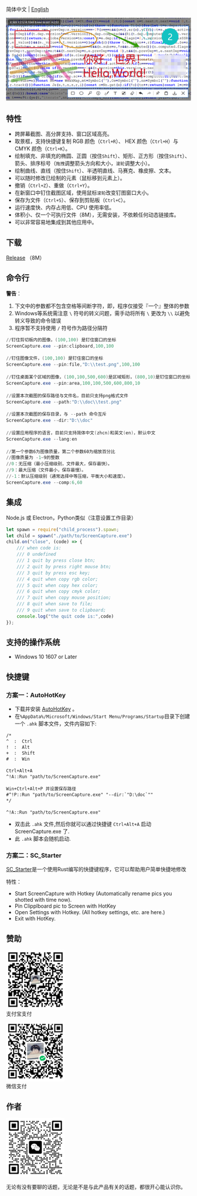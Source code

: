 简体中文 | [English](./ReadMe.en.md)

![banner](./Doc/banner.png)

## 特性

- 跨屏幕截图、高分屏支持、窗口区域高亮。
- 取景框，支持快捷键复制 RGB 颜色（`Ctrl+R`）、 HEX 颜色（`Ctrl+H`）与 CMYK 颜色（`Ctrl+K`）。
- 绘制填充、非填充的椭圆、正圆（按住`Shift`）、矩形、正方形（按住`Shift`）、箭头、排序标号（`拖拽`调整箭头方向和大小，`滚轮`调整大小）。
- 绘制曲线、直线（按住`Shift`）、半透明直线、马赛克、橡皮擦、文本。
- 可以随时修改已绘制的元素（鼠标移到元素上）。
- 撤销（`Ctrl+Z`）、重做（`Ctrl+Y`）。
- 在新窗口中钉住截图区域，使用鼠标`滚轮`改变钉图窗口大小。
- 保存为文件（`Ctrl+S`）、保存到剪贴板（`Ctrl+C`）。
- 运行速度快、内存占用低、CPU 使用率低。
- 体积小、仅一个可执行文件（8M），无需安装，不依赖任何动态链接库。
- 可以非常容易地集成到其他应用中。

## 下载

[Release](https://github.com/xland/ScreenCapture/releases/) （8M）

## 命令行

**警告**：

1. 下文中的参数都不包含空格等间断字符，即，程序仅接受『一个』整体的参数
2. Windows等系统需注意 `\` 符号的转义问题，需手动将所有 `\` 更改为 `\\` 以避免转义导致的命令错误
3. 程序暂不支持使用 `/` 符号作为路径分隔符

```powershell
//钉住剪切板内的图像，(100,100) 是钉住窗口的坐标
ScreenCapture.exe --pin:clipboard,100,100

//钉住图像文件，(100,100) 是钉住窗口的坐标
ScreenCapture.exe --pin:file,"D:\\test.png",100,100

//钉住桌面某个区域的图像，(100,100,500,600)是区域矩形，(800,10)是钉住窗口的坐标
ScreenCapture.exe --pin:area,100,100,500,600,800,10

//设置本次截图的保存路径与文件名，目前只支持png格式文件
ScreenCapture.exe --path:"D:\\doc\\test.png"

//设置本次截图的保存目录，与 --path 命令互斥
ScreenCapture.exe --dir:"D:\\doc"

//设置应用程序的语言，目前只支持简体中文(zhcn)和英文(en)，默认中文
ScreenCapture.exe --lang:en

//第一个参数6为图像质量，第二个参数60为缩放百分比
//图像质量为 -1~9的整数
//0：无压缩（最小压缩级别，文件最大，保存最快）。
//9：最大压缩（文件最小，保存最慢）。
//-1：默认压缩级别（通常选择中等压缩，平衡大小和速度）。
ScreenCapture.exe --comp:6,60

```

## 集成

Node.js 或 Electron，Python类似（注意设置工作目录）

```js
let spawn = require("child_process").spawn;
let child = spawn("./path/to/ScreenCapture.exe")
child.on("close", (code) => {
    /// when code is:
    /// 0 undefined
    /// 1 quit by press close btn;
    /// 2 quit by press right mouse btn;
    /// 3 quit by press esc key;
    /// 4 quit when copy rgb color;
    /// 5 quit when copy hex color;
    /// 6 quit when copy cmyk color;
    /// 7 quit when copy mouse position;
    /// 8 quit when save to file;
    /// 9 quit when save to clipboard;
    console.log("the quit code is:",code)
});
```

## 支持的操作系统

- Windows 10 1607 or Later

## 快捷键

### 方案一：AutoHotKey

- 下载并安装 [AutoHotKey](https://www.autohotkey.com/) 。
- 在`%AppData%/Microsoft/Windows/Start Menu/Programs/Startup`目录下创建一个 `.ahk` 脚本文件，文件内容如下:

```ahk
/*
^  :  Ctrl
!  :  Alt
+  :  Shift
#  :  Win

Ctrl+Alt+A 
^!A::Run "path/to/ScreenCapture.exe"

Win+Ctrl+Alt+P 并设置保存路径
#^!P::Run "path/to/ScreenCapture.exe" "--dir:`"D:\doc`""
*/

^!A::Run "path/to/ScreenCapture.exe"
```

- 双击此 `.ahk` 文件,然后你就可以通过快捷键 `Ctrl+Alt+A` 启动 ScreenCapture.exe 了.
- 此 `.ahk` 脚本会随机启动.

### 方案二：SC_Starter

[SC_Starter](https://github.com/Mikachu2333/sc_starter/)是一个使用Rust编写的快捷键程序，它可以帮助用户简单快捷地修改

特性：

- Start ScreenCapture with Hotkey (Automatically rename pics you shotted with time now).
- Pin Clipplboard pic to Screen with HotKey
- Open Settings with Hotkey. (All hotkey settings, etc. are here.)
- Exit with HotKey.

## 赞助

<img alt="ali pay" src="./Doc/alipay.jpg" style="width:160px;height:160px;" /><br />
支付宝支付

<img alt="wechat pay" src="./Doc/wechat.png" style="width:160px;height:160px;" /><br />
微信支付

## 作者

<img alt="wechat qrcode" src="./Doc/author.jpg" style="width:160px;height:160px;" />

无论有没有要聊的话题，无论是不是与此产品有关的话题，都很开心能认识你。